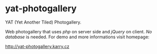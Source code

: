 yat-photogallery
================

YAT (Yet Another Tiled) Photogallery.

Web photogallery that uses *php* on server side and *jQuery* on client. 
*No database* is needed. For demo and more informations visit homepage:

http://yat-photogallery.karry.cz
